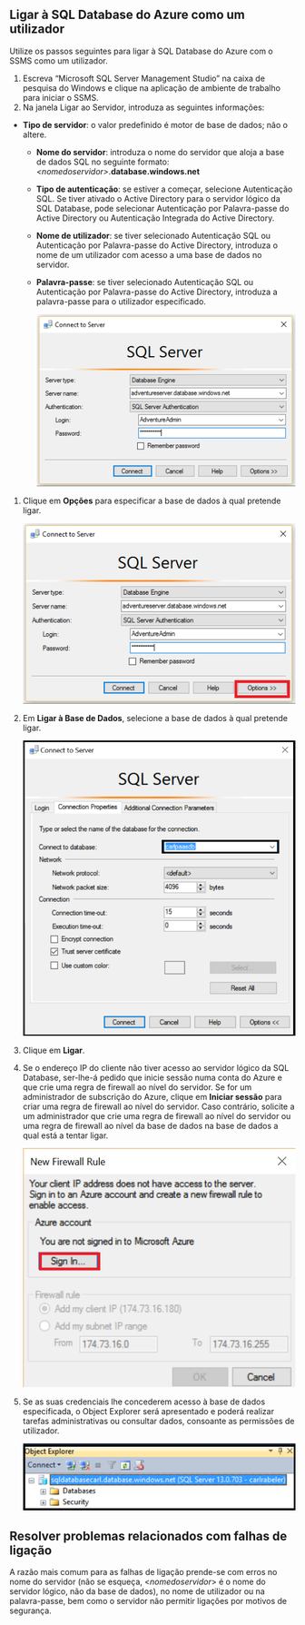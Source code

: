 ## Ligar à SQL Database do Azure como um utilizador
Utilize os passos seguintes para ligar à SQL Database do Azure com o SSMS como um utilizador.

1. Escreva “Microsoft SQL Server Management Studio” na caixa de pesquisa do Windows e clique na aplicação de ambiente de trabalho para iniciar o SSMS.
2. Na janela Ligar ao Servidor, introduza as seguintes informações:

* **Tipo de servidor**: o valor predefinido é motor de base de dados; não o altere.
  
  * **Nome do servidor**: introduza o nome do servidor que aloja a base de dados SQL no seguinte formato: *&lt;nomedoservidor>*.**database.windows.net**
  * **Tipo de autenticação**: se estiver a começar, selecione Autenticação SQL. Se tiver ativado o Active Directory para o servidor lógico da SQL Database, pode selecionar Autenticação por Palavra-passe do Active Directory ou Autenticação Integrada do Active Directory.
  * **Nome de utilizador**: se tiver selecionado Autenticação SQL ou Autenticação por Palavra-passe do Active Directory, introduza o nome de um utilizador com acesso a uma base de dados no servidor.
  * **Palavra-passe**: se tiver selecionado Autenticação SQL ou Autenticação por Palavra-passe do Active Directory, introduza a palavra-passe para o utilizador especificado.
    
       ![SQL Server Management Studio: Connect to SQL Database server](./media/sql-database-sql-server-management-studio-connect-user/connect-user-1.png)

1. Clique em **Opções** para especificar a base de dados à qual pretende ligar.
   
      ![SQL Server Management Studio: ligar ao servidor da SQL Database](./media/sql-database-sql-server-management-studio-connect-user/connect-user-2.png)
2. Em **Ligar à Base de Dados**, selecione a base de dados à qual pretende ligar.
   
     ![SQL Server Management Studio: ligar ao servidor da SQL Database](./media/sql-database-sql-server-management-studio-connect-user/connect-user-3.png)
3. Clique em **Ligar**.
4. Se o endereço IP do cliente não tiver acesso ao servidor lógico da SQL Database, ser-lhe-á pedido que inicie sessão numa conta do Azure e que crie uma regra de firewall ao nível do servidor. Se for um administrador de subscrição do Azure, clique em **Iniciar sessão** para criar uma regra de firewall ao nível do servidor. Caso contrário, solicite a um administrador que crie uma regra de firewall ao nível do servidor ou uma regra de firewall ao nível da base de dados na base de dados a qual está a tentar ligar.
   
      ![SQL Server Management Studio: ligar ao servidor da SQL Database](./media/sql-database-sql-server-management-studio-connect-user/connect-user-4.png)
5. Se as suas credenciais lhe concederem acesso à base de dados especificada, o Object Explorer será apresentado e poderá realizar tarefas administrativas ou consultar dados, consoante as permissões de utilizador.
   
      ![SQL Server Management Studio: ligar ao servidor da SQL Database](./media/sql-database-sql-server-management-studio-connect-user/connect-user-5.png)

## Resolver problemas relacionados com falhas de ligação
A razão mais comum para as falhas de ligação prende-se com erros no nome do servidor (não se esqueça, <*nomedoservidor*> é o nome do servidor lógico, não da base de dados), no nome de utilizador ou na palavra-passe, bem como o servidor não permitir ligações por motivos de segurança. 

<!--HONumber=Sep16_HO3-->


